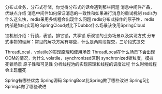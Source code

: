 分布式业务，分布式存储，你觉得分布式的话会遇到那些问题
消息中间件产品，优缺点介绍
消息中间件如何保证消息的一致性和如果进行消息的重试机制
redis为什么这么快，redis采用多线程会出现什么问题
redis分布式操作的原子性，redis内部是如何实现的
SpringCloud对比下Dubbo什么场景该使用SpringCloud

锁机制介绍：行锁，表锁，排它锁，共享锁
乐观锁的业务场景以及实现方式
分布式事物的理解：常见的解决方案有哪些，什么是两阶段提交，三阶段式提交

ThreadLocal，volatile的实现原理和使用场景
ThreadLocal在什么场景下会出现OOM的情况，为什么
volatile，synchronized区别
synchronized锁粒度，模拟死锁场景
原子性和可见性
分析线程池的实现原理和线程的调度过程
什么时候线程会出现僵死

Spring有哪些优势
Spring源码
SpringBoot比Spring做了哪些改进
Spring5比Spring4做了哪些改进